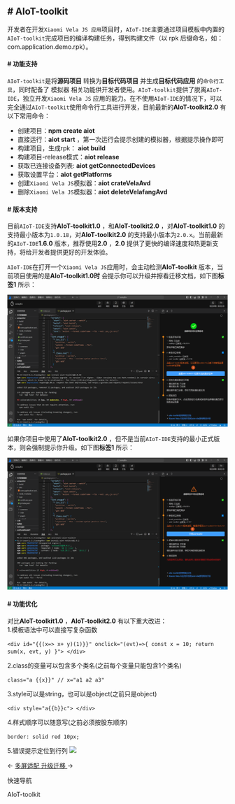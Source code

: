 <!-- 源地址: https://iot.mi.com/vela/quickapp/zh/tools/toolkit/start.html -->

## # AIoT-toolkit

开发者在开发`Xiaomi Vela JS 应用`项目时，`AIoT-IDE`主要通过项目模板中内置的`AIoT-toolkit`完成项目的编译构建任务，得到构建文件（以 rpk 后缀命名，如：com.application.demo.rpk）。

#### # 功能支持

`AIoT-toolkit`是将**源码项目** 转换为**目标代码项目** 并生成**目标代码应用** 的`命令行工具`，同时配备了 模拟器 相关功能供开发者使用。`AIoT-toolkit`提供了脱离`AIoT-IDE`，独立开发`Xiaomi Vela JS` 应用的能力。在不使用`AIoT-IDE`的情况下，可以完全通过`AIoT-toolkit`使用命令行工具进行开发，目前最新的**AIoT-toolkit2.0** 有以下常用命令：

  * 创建项目：**npm create aiot**
  * 直接运行：**aiot start** ，第一次运行会提示创建的模拟器，根据提示操作即可
  * 构建项目，生成rpk： **aiot build**
  * 构建项目-release模式：**aiot release**
  * 获取已连接设备列表: **aiot getConnectedDevices**
  * 获取设置平台：**aiot getPlatforms**
  * 创建`Xiaomi Vela JS`模拟器：**aiot crateVelaAvd**
  * 删除`Xiaomi Vela JS`模拟器：**aiot deleteVelafangAvd**

#### # 版本支持

目前`AIoT-IDE`支持**AIoT-toolkit1.0** ，和**AIoT-toolkit2.0** ，对**AIoT-toolkit1.0** 的支持最小版本为`1.0.18`，对**AIoT-toolkit2.0** 的支持最小版本为`2.0.x`。当前最新的`AIoT-IDE`**1.6.0** 版本，推荐使用**2.0** ，**2.0** 提供了更快的编译速度和热更新支持，将给开发者提供更好的开发体验。

`AIoT-IDE`在打开一个`Xiaomi Vela JS`应用时，会主动检测**AIoT-toolkit** 版本，当前项目使用的是**AIoT-toolkit1.0时** 会提示你可以升级并擦看迁移文档，如下图**标签1** 所示：

![](../../images/ide-toolkit-1.e9ff45fe.png)

如果你项目中使用了**AIoT-toolkit2.0** ，但不是当前`AIoT-IDE`支持的最小正式版本，则会强制提示你升级。如下图**标签1** 所示：

![](../../images/ide-toolkit-2.4b609c1e.png)

#### # 功能优化

对比**AIoT-toolkit1.0** ，**AIoT-toolkit2.0** 有以下重大改进：  
1.模板语法中可以直接写复杂函数

``` <div id="{{(x=> x+ y)(1)}}" onclick="(evt)=>{ const x = 10; return sum(x, evt, y) }"> </div> ```

2.class的变量可以包含多个类名(之前每个变量只能包含1个类名)

``` class="a {{x}}" // x="a1 a2 a3" ```

3.style可以是string，也可以是object(之前只是object)

``` <div style="a{{b}}c"> </div> ```

4.样式顺序可以随意写(之前必须按股东顺序)

``` border: solid red 10px; ```

5.错误提示定位到行列 ![](../../images/ide-toolkit-3.d0283c9d.png)

← [ 多屏适配 ](</vela/quickapp/zh/tools/debug/multi-screens.html>) [ 升级迁移 ](</vela/quickapp/zh/tools/toolkit/update.html>) → 

快速导航

AIoT-toolkit
